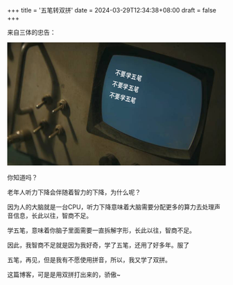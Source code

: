 +++
title = '五笔转双拼'
date = 2024-03-29T12:34:38+08:00
draft = false
+++

来自三体的忠告：

![来自三体的忠告](https://raw.githubusercontent.com/HushWay/Typora-img/main/img/blob.png)



你知道吗？

老年人听力下降会伴随着智力的下降，为什么呢？

因为人的大脑就是一台CPU，听力下降意味着大脑需要分配更多的算力去处理声音信息，长此以往，智商不足。



学五笔，意味着你脑子里面需要一直拆解字形，长此以往，智商不足。

因此，我智商不足就是因为我好奇，学了五笔，还用了好多年。服了

五笔，再见，但是我有不愿使用拼音，所以，我又学了双拼。

这篇博客，可是是用双拼打出来的，骄傲~
